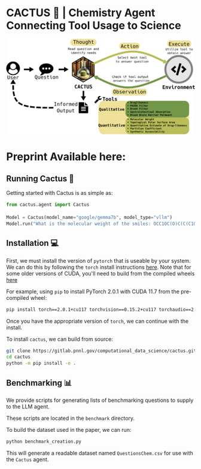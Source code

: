 # CACTUS 🌵 | Chemistry Agent Connecting Tool Usage to Science
<img width="1220" alt="Cactus_header" src="workflow_diagram_V2__1_.png"> 

# Preprint Available here: 

## Running Cactus 🏃

Getting started with Cactus is as simple as:

```python
from cactus.agent import Cactus

Model = Cactus(model_name="google/gemma7b", model_type="vllm")
Model.run("What is the molecular weight of the smiles: OCC1OC(O)C(C(C1O)O)O")
```

## Installation 💻

First, we must install the version of `pytorch` that is useable by your system. We can do this by following the `torch` install instructions [here](https://pytorch.org/get-started/locally/).
Note that for some older versions of CUDA, you'll need to build from the compiled wheels [here](https://pytorch.org/get-started/previous-versions/)

For example, using `pip` to install PyTorch 2.0.1 with CUDA 11.7 from the pre-compiled wheel:

```bash
pip install torch==2.0.1+cu117 torchvision==0.15.2+cu117 torchaudio==2.0.2 --index-url https://download.pytorch.org/whl/cu117
```

Once you have the appropriate version of `torch`, we can continue with the install.

To install `cactus`, we can build from source:

```bash
git clone https://gitlab.pnnl.gov/computational_data_science/cactus.git
cd cactus
python -m pip install -e .
```

## Benchmarking 📊

We provide scripts for generating lists of benchmarking questions to supply to the LLM agent.

These scripts are located in the `benchmark` directory.

To build the dataset used in the paper, we can run:

```bash
python benchmark_creation.py
```

This will generate a readable dataset named `QuestionsChem.csv` for use with the `Cactus` agent.
